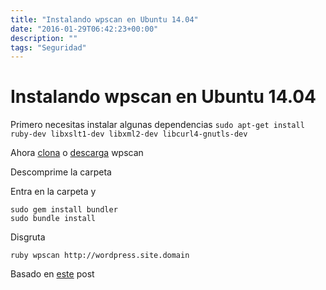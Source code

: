 ```yaml
---
title: "Instalando wpscan en Ubuntu 14.04"
date: "2016-01-29T06:42:23+00:00"
description: ""
tags: "Seguridad"
---
```

# Instalando wpscan en Ubuntu 14.04

Primero necesitas instalar algunas dependencias
`sudo apt-get install ruby-dev libxslt1-dev libxml2-dev libcurl4-gnutls-dev`

Ahora [clona](https://github.com/wpscanteam/wpscan)  o [descarga](http://wpscan.org/) wpscan 

Descomprime la carpeta

Entra en la carpeta y

```
sudo gem install bundler
sudo bundle install
```

Disgruta

`ruby wpscan http://wordpress.site.domain`

Basado en  [este](https://hackertarget.com/wpscan-install-ubuntu/) post

